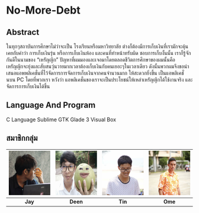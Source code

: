 # No-More-Debt
## Abstract
ในทุกๆสถาบันการศึกษาไม่ว่าจะเป็น โรงเรียนหรือมหาวิทยาลัย ต่างก็ต้องมีการเก็บเงินที่เรามักจะคุ้นเคยกับคำว่า การเก็บเงินรุ่น หรือการเก็บเงินห้อง และคนที่ทำหน้าทรับผิด
ชอบการเก็บงั้นนั้น เราก็รู้จักกันดีในนามของ “เหรัญญิก” ปัญหาที่ผมมองและเจอมาโดยตลอดชีวิตการศึกษาของผมนั้นคือ เหรัญญิกจะยุ่งและสับสนวุ่นวายมากเวลาต้องเก็บเงินกับคนเยอะๆในเวลาเดียว ดังนั้นพวกผมจึงขอนำเสนอแอพพลิเคชั่นที่ไว้จัดการการจัดการเก็บเงินจากคนจำนวนมาก ให้สะดวกยิ่งขึ้น เป็นแอพลิเคชั่นบน PC โดยที่พวกเรา
หวังว่า แอพลิเคชั่นของเราจะเป็นประโยชน์ให้เหล่าเหรัญญิกได้ใช้งานจริง และจัดการการเก็บเงินได้ขึ้น

## Language And Program
C Language
Sublime
GTK
Glade 3
Visual Box


## สมาชิกกลุ่ม
|<img src="Team/00.jpg" width="120px" height="120px">|<img src="Team/01.jpg" width="120px" height="120px">|<img src="Team/02.jpg" width="120px" height="120px">|<img src="Team/03.jpg" width="120px" height="120px">|
|:---:|:---:|:---:|:---:|
|**Jay**|**Deen**|**Tin**|**Ome**|


